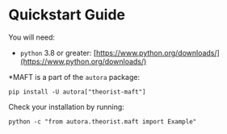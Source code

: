 # Quickstart Guide

You will need:

- `python` 3.8 or greater: [https://www.python.org/downloads/](https://www.python.org/downloads/)

*MAFT is a part of the `autora` package:

```shell
pip install -U autora["theorist-maft"]
```


Check your installation by running:
```shell
python -c "from autora.theorist.maft import Example"
```
